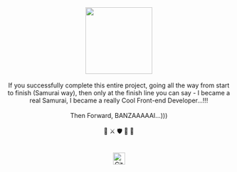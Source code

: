 
<div align="center"><img src="https://static.skaip.su/img/emoticons/180x180/f6fcff/ninja.gif" height="150" width="150"></div>
<br>

<div  align="center">If you successfully complete this entire project, going all the way from start to finish (Samurai way), then only at the finish line you can say - I became a real Samurai, I became a really Cool Front-end Developer...!!! 
<br>
<br>
Then Forward, BANZAAAAAI...))) 
<br>
<br>
👊 ⚔ 🛡 🏹 🙏</div>
<br>
<br>
<div  align="center"><img alt="GitHub commit activity" src="https://img.shields.io/github/commit-activity/y/tamga05/Samurai-Way_React?style=flat-square" height="27"></div>
